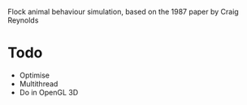 Flock animal behaviour simulation, based on the 1987 paper by Craig Reynolds
<h1>Todo</h1>
<ul>
  <li>Optimise</li>
  <li>Multithread</li>
  <li>Do in OpenGL 3D</li>
</ul>
